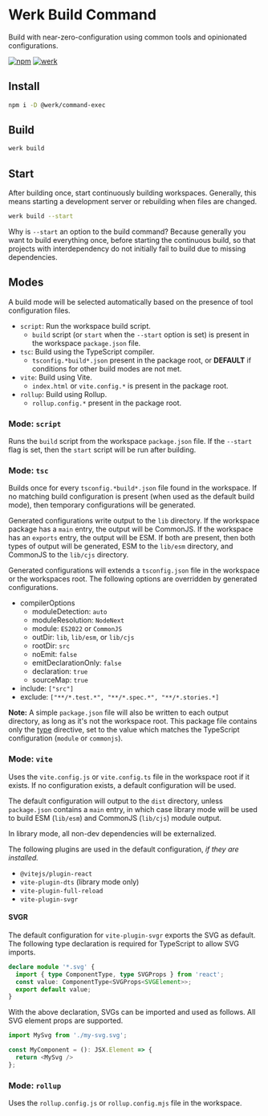 # Werk Build Command

Build with near-zero-configuration using common tools and opinionated configurations.

[![npm](https://img.shields.io/npm/v/@werk/command-build?label=NPM)](https://www.npmjs.com/package/@werk/command-build)
[![werk](https://img.shields.io/npm/v/@werk/cli?label=Werk&color=purple)](https://www.npmjs.com/package/@werk/cli)

## Install

```sh
npm i -D @werk/command-exec
```

## Build

```sh
werk build
```

## Start

After building once, start continuously building workspaces. Generally, this means starting a development server or rebuilding when files are changed.

```sh
werk build --start
```

Why is `--start` an option to the build command? Because generally you want to build everything once, before starting the continuous build, so that projects with interdependency do not initially fail to build due to missing dependencies.

## Modes

A build mode will be selected automatically based on the presence of tool configuration files.

- `script`: Run the workspace build script.
  - `build` script (or `start` when the `--start` option is set) is present in the workspace `package.json` file.
- `tsc`: Build using the TypeScript compiler.
  - `tsconfig.*build*.json` present in the package root, or **DEFAULT** if conditions for other build modes are not met.
- `vite`: Build using Vite.
  - `index.html` or `vite.config.*` is present in the package root.
- `rollup`: Build using Rollup.
  - `rollup.config.*` present in the package root.

### Mode: `script`

Runs the `build` script from the workspace `package.json` file. If the `--start` flag is set, then the `start` script will be run after building.

### Mode: `tsc`

Builds once for every `tsconfig.*build*.json` file found in the workspace. If no matching build configuration is present (when used as the default build mode), then temporary configurations will be generated.

Generated configurations write output to the `lib` directory. If the workspace package has a `main` entry, the output will be CommonJS. If the workspace has an `exports` entry, the output will be ESM. If both are present, then both types of output will be generated, ESM to the `lib/esm` directory, and CommonJS to the `lib/cjs` directory.

Generated configurations will extends a `tsconfig.json` file in the workspace or the workspaces root. The following options are overridden by generated configurations.

- compilerOptions
  - moduleDetection: `auto`
  - moduleResolution: `NodeNext`
  - module: `ES2022` or `CommonJS`
  - outDir: `lib`, `lib/esm`, or `lib/cjs`
  - rootDir: `src`
  - noEmit: `false`
  - emitDeclarationOnly: `false`
  - declaration: `true`
  - sourceMap: `true`
- include: `["src"]`
- exclude: `["**/*.test.*", "**/*.spec.*", "**/*.stories.*]`

**Note:** A simple `package.json` file will also be written to each output directory, as long as it's not the workspace root. This package file contains only the [type](https://nodejs.org/api/packages.html#type) directive, set to the value which matches the TypeScript configuration (`module` or `commonjs`).

### Mode: `vite`

Uses the `vite.config.js` or `vite.config.ts` file in the workspace root if it exists. If no configuration exists, a default configuration will be used.

The default configuration will output to the `dist` directory, unless `package.json` contains a `main` entry, in which case library mode will be used to build ESM (`lib/esm`) and CommonJS (`lib/cjs`) module output.

In library mode, all non-dev dependencies will be externalized.

The following plugins are used in the default configuration, _if they are installed._

- `@vitejs/plugin-react`
- `vite-plugin-dts` (library mode only)
- `vite-plugin-full-reload`
- `vite-plugin-svgr`

#### SVGR

The default configuration for `vite-plugin-svgr` exports the SVG as
default. The following type declaration is required for TypeScript to
allow SVG imports.

```ts
declare module '*.svg' {
  import { type ComponentType, type SVGProps } from 'react';
  const value: ComponentType<SVGProps<SVGElement>>;
  export default value;
}
```

With the above declaration, SVGs can be imported and used as follows. All
SVG element props are supported.

```ts
import MySvg from './my-svg.svg';

const MyComponent = (): JSX.Element => {
  return <MySvg />
};
```

### Mode: `rollup`

Uses the `rollup.config.js` or `rollup.config.mjs` file in the workspace.
